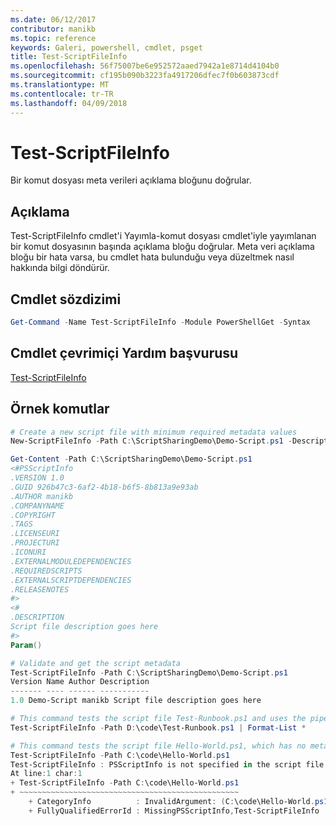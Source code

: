 ```yaml
---
ms.date: 06/12/2017
contributor: manikb
ms.topic: reference
keywords: Galeri, powershell, cmdlet, psget
title: Test-ScriptFileInfo
ms.openlocfilehash: 56f75007be6e952572aaed7942a1e8714d4104b0
ms.sourcegitcommit: cf195b090b3223fa4917206dfec7f0b603873cdf
ms.translationtype: MT
ms.contentlocale: tr-TR
ms.lasthandoff: 04/09/2018
---
```

# <a name="test-scriptfileinfo"></a>Test-ScriptFileInfo

Bir komut dosyası meta verileri açıklama bloğunu doğrular.

## <a name="description"></a>Açıklama

Test-ScriptFileInfo cmdlet'i Yayımla-komut dosyası cmdlet'iyle yayımlanan bir komut dosyasının başında açıklama bloğu doğrular.
Meta veri açıklama bloğu bir hata varsa, bu cmdlet hata bulunduğu veya düzeltmek nasıl hakkında bilgi döndürür.

## <a name="cmdlet-syntax"></a>Cmdlet sözdizimi

```powershell
Get-Command -Name Test-ScriptFileInfo -Module PowerShellGet -Syntax
```
## <a name="cmdlet-online-help-reference"></a>Cmdlet çevrimiçi Yardım başvurusu

[Test-ScriptFileInfo](http://go.microsoft.com/fwlink/?LinkId=619791)

## <a name="example-commands"></a>Örnek komutlar
```powershell
# Create a new script file with minimum required metadata values
New-ScriptFileInfo -Path C:\ScriptSharingDemo\Demo-Script.ps1 -Description "Script file description goes here"

Get-Content -Path C:\ScriptSharingDemo\Demo-Script.ps1
<#PSScriptInfo
.VERSION 1.0
.GUID 926b47c3-6af2-4b18-b6f5-8b813a9e93ab
.AUTHOR manikb
.COMPANYNAME
.COPYRIGHT
.TAGS
.LICENSEURI
.PROJECTURI
.ICONURI
.EXTERNALMODULEDEPENDENCIES
.REQUIREDSCRIPTS
.EXTERNALSCRIPTDEPENDENCIES
.RELEASENOTES
#>
<#
.DESCRIPTION
Script file description goes here
#>
Param()

# Validate and get the script metadata
Test-ScriptFileInfo -Path C:\ScriptSharingDemo\Demo-Script.ps1
Version Name Author Description
------- ---- ------ -----------
1.0 Demo-Script manikb Script file description goes here

# This command tests the script file Test-Runbook.ps1 and uses the pipeline operator to pass the results to the Format-List cmdlet to format the results.
Test-ScriptFileInfo -Path D:\code\Test-Runbook.ps1 | Format-List *

# This command tests the script file Hello-World.ps1, which has no metadata associated with it.
Test-ScriptFileInfo -Path C:\code\Hello-World.ps1
Test-ScriptFileInfo : PSScriptInfo is not specified in the script file 'C:\code\Hello-World.ps1'. You can use the Update-ScriptFileInfo with -Force or New-ScriptFileInfo cmdlet to add the PSScriptInfo to the script file.
At line:1 char:1
+ Test-ScriptFileInfo -Path C:\code\Hello-World.ps1
+ ~~~~~~~~~~~~~~~~~~~~~~~~~~~~~~~~~~~~~~~~~~~~~~~~~
    + CategoryInfo          : InvalidArgument: (C:\code\Hello-World.ps1:String) [Test-ScriptFileInfo], ArgumentException
    + FullyQualifiedErrorId : MissingPSScriptInfo,Test-ScriptFileInfo

```